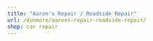```yaml
---
title: "Aaron's Repair / Roadside Repair"
url: /dunmore/aarons-repair-roadside-repair/
shop: car repair
---
```

